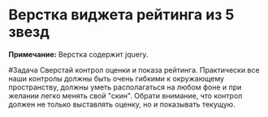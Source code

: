 # Верстка виджета рейтинга из 5 звезд

**Примечание:** Верстка содержит jquery.

#Задача
Сверстай контрол оценки и показа рейтинга. Практически все наши контролы должны быть очень гибкими к окружающему пространству, должны уметь располагаться на любом фоне и при желании легко менять свой "скин". 
Обрати внимание, что контрол должен не только выставлять оценку, но и показывать текущую.
